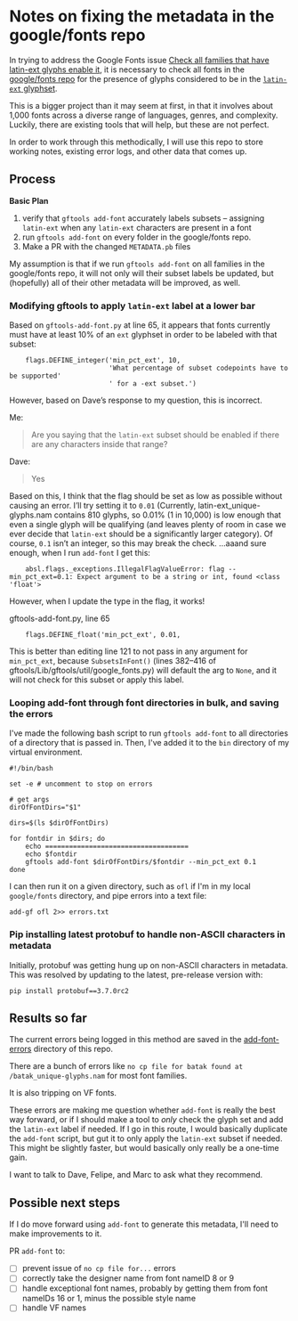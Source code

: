 # Notes on fixing the metadata in the google/fonts repo

In trying to address the Google Fonts issue [Check all families that have latin-ext glyphs enable it](https://github.com/google/fonts/issues/187), it is necessary to check all fonts in the [google/fonts repo](https://github.com/google/fonts) for the presence of glyphs considered to be in the [`latin-ext` glyphset](https://github.com/googlefonts/gftools/blob/master/Lib/gftools/encodings/latin-ext_unique-glyphs.nam). 

This is a bigger project than it may seem at first, in that it involves about 1,000 fonts across a diverse range of languages, genres, and complexity. Luckily, there are existing tools that will help, but these are not perfect.

In order to work through this methodically, I will use this repo to store working notes, existing error logs, and other data that comes up.

## Process

**Basic Plan**
1. verify that `gftools add-font` accurately labels subsets – assigning `latin-ext` when any `latin-ext` characters are present in a font
2. run `gftools add-font` on every folder in the google/fonts repo. 
3. Make a PR with the changed `METADATA.pb` files

My assumption is that if we run `gftools add-font` on all families in the google/fonts repo, it will not only will their subset labels be updated, but (hopefully) all of their other metadata will be improved, as well.

### Modifying gftools to apply `latin-ext` label at a lower bar

Based on `gftools-add-font.py` at line 65, it appears that fonts currently must have at least 10% of an `ext` glyphset in order to be labeled with that subset:

```
    flags.DEFINE_integer('min_pct_ext', 10,
                         'What percentage of subset codepoints have to be supported'
                         ' for a -ext subset.')
```

However, based on Dave’s response to my question, this is incorrect.

Me:

> Are you saying that the `latin-ext` subset should be enabled if there are any characters inside that range?

Dave:

> Yes

Based on this, I think that the flag should be set as low as possible without causing an error. I’ll try setting it to `0.01` (Currently, latin-ext_unique-glyphs.nam contains 810 glyphs, so 0.01% (1 in 10,000) is low enough that even a single glyph will be qualifying (and leaves plenty of room in case we ever decide that `latin-ext` should be a significantly larger category). Of course, `0.1` isn’t an integer, so this may break the check. …aaand sure enough, when I run `add-font` I get this:


```
    absl.flags._exceptions.IllegalFlagValueError: flag --min_pct_ext=0.1: Expect argument to be a string or int, found <class 'float'>
```

However, when I update the type in the flag, it works!

gftools-add-font.py, line 65

```
    flags.DEFINE_float('min_pct_ext', 0.01,
```

This is better than editing line 121 to not pass in any argument for `min_pct_ext`, because `SubsetsInFont()` (lines 382–416 of gftools/Lib/gftools/util/google_fonts.py) will default the arg to `None`, and it will not check for this subset or apply this label.



### Looping add-font through font directories in bulk, and saving the errors

I've made the following bash script to run `gftools add-font` to all directories of a directory that is passed in. Then, I've added it to the `bin` directory of my virtual environment.

```
#!/bin/bash

set -e # uncomment to stop on errors

# get args
dirOfFontDirs="$1"

dirs=$(ls $dirOfFontDirs)

for fontdir in $dirs; do
    echo ====================================
    echo $fontdir
    gftools add-font $dirOfFontDirs/$fontdir --min_pct_ext 0.1
done
```

I can then run it on a given directory, such as `ofl` if I'm in my local `google/fonts` directory, and pipe errors into a text file:

```
add-gf ofl 2>> errors.txt
```

### Pip installing latest protobuf to handle non-ASCII characters in metadata

Initially, protobuf was getting hung up on non-ASCII characters in metadata. This was resolved by updating to the latest, pre-release version with:

```
pip install protobuf==3.7.0rc2
```

## Results so far

The current errors being logged in this method are saved in the [add-font-errors](/add-font-errors) directory of this repo.

There are a bunch of errors like `no cp file for batak found at /batak_unique-glyphs.nam` for most font families.

It is also tripping on VF fonts.

These errors are making me question whether `add-font` is really the best way forward, or if I should make a tool to _only_ check the glyph set and add the `latin-ext` label if needed. If I go in this route, I would basically duplicate the `add-font` script, but gut it to only apply the `latin-ext` subset if needed. This might be slightly faster, but would basically only really be a one-time gain.

I want to talk to Dave, Felipe, and Marc to ask what they recommend.

## Possible next steps

If I do move forward using `add-font` to generate this metadata, I'll need to make improvements to it.

PR `add-font` to:
- [ ] prevent issue of `no cp file for...` errors
- [ ] correctly take the designer name from font nameID 8 or 9
- [ ] handle exceptional font names, probably by getting them from font nameIDs 16 or 1, minus the possible style name
- [ ] handle VF names